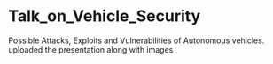 # Talk_on_Vehicle_Security
Possible Attacks, Exploits and Vulnerabilities of Autonomous vehicles. uploaded the presentation along with images
